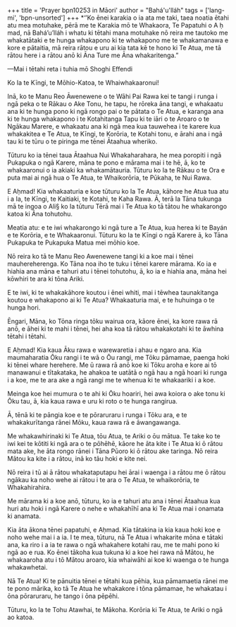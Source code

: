 +++
title = 'Prayer bpn10253 in Māori'
author = "Bahá'u'lláh"
tags = ['lang-mi', 'bpn-unsorted']
+++
*‘’Ko ēnei karakia o ia ata me taki, taea noatia ētahi atu mea motuhake, pērā me te Karakia mō te Whakaora, Te Papatuhi o A ḥ mad, nā Bahá’u’lláh i whatu ki tētahi mana motuhake nō reira me tautoko me whakatātaki e te hunga whakapono ki te whakapono me te whakamanawa e kore e pātaitia, mā reira rātou e uru ai kia tata kē te hono ki Te Atua, me tā rātou here i a rātou anō ki Āna Ture me Āna whakaritenga.” 

—Mai i tētahi reta i tuhia mō Shoghi Effendi 


Ko Ia te Kīngi, te Mōhio-Katoa, te Whaiwhakaaronui! 

Inā, ko te Manu Reo Āwenewene o te Wāhi Pai Rawa kei te tangi i runga i ngā peka o te Rākau o Ake Tonu, he tapu, he rōreka āna tangi, e whakaatu ana ki te hunga pono ki ngā rongo pai o te pātata o Te Atua, e karanga ana ki te hunga whakapono i te Kotahitanga Tapu ki te iāri o te Aroaro o te Ngākau Marere, e whakaatu ana ki ngā mea kua tauwehea i te karere kua whakakitea e Te Atua, te Kīngi, te Korōria, te Kotahi tonu, e ārahi ana i ngā tau ki te tūru o te piringa me tēnei Ātaahua wheriko. 

Tūturu ko ia tēnei taua Ātaahua Nui Whakaharahara, he mea poropiti i ngā Pukapuka o ngā Karere, māna te pono e mārama mai i te hē, ā, ko te whakaaronui o ia akiaki ka whakamātauria. Tūturu ko Ia te Rākau o te Ora e puta mai ai ngā hua o Te Atua, te Whaikorōria, te Pūkaha, te Nui Rawa. 

E Aḥmad! Kia whakaaturia e koe tūturu ko Ia Te Atua, kāhore he Atua tua atu i a Ia, te Kīngi, te Kaitiaki, te Kotahi, te Kaha Rawa. Ā, terā Ia Tāna tukunga mā te ingoa o Ali§ ko Ia tūturu Tērā mai i Te Atua ko tā tātou he whakarongo katoa ki Āna tohutohu. 

Meatia atu: e te iwi whakarongo ki ngā ture a Te Atua, kua herea ki te Bayán e te Korōria, e te Whakaaronui. Tūturu ko Ia te Kīngi o ngā Karere ā, ko Tāna Pukapuka te Pukapuka Matua mei mōhio koe. 

Nō reira ko tā te Manu Reo Awenewene tangi ki a koe mai i tēnei mauhereherenga. Ko Tāna noa iho te tuku i tēnei karere mārama. Ko ia e hiahia ana māna e tahuri atu i tēnei tohutohu, ā, ko ia e hiahia ana, māna hei kōwhiri te ara ki tōna Ariki. 

E te iwi, ki te whakakāhore koutou i ēnei whiti, mai i tēwhea taunakitanga koutou e whakapono ai ki Te Atua? Whakaaturia mai, e te huhuinga o te hunga hori. 

Ēngari, Māna, ko Tōna ringa tōku wairua ora, kāore ēnei, ka kore rawa rā anō, e āhei ki te mahi i tēnei, hei aha koa tā rātou whakakotahi ki te āwhina tētahi i tētahi. 

E Aḥmad! Kia kaua Āku rawa e warewaretia i ahau e ngaro ana. Kia maumaharatia Ōku rangi i te wā o Ōu rangi, me Tōku pāmamae, paenga hoki ki tēnei whare herehere. Me ū rawa rā anō koe ki Tōku aroha e kore ai tō manawanui e tītakataka, he ahakoa te uatātā o ngā hau a ngā hoari ki runga i a koe, me te ara ake a ngā rangi me te whenua ki te whakaariki i a koe.


Meinga koe hei mumura o te ahi ki Ōku hoariri, hei awa koiora o ake tonu ki Ōku tau, ā, kia kaua rawa e uru ki roto o te hunga rangirua. 

Ā, tēnā ki te pāngia koe e te pōraruraru i runga i Tōku ara, e te whakakurītanga rānei Mōku, kaua rawa rā e āwangawanga. 

Me whakawhirinaki ki Te Atua, tōu Atua, te Ariki o ōu mātua. Te take ko te iwi kei te kōtiti ki ngā ara o te pōhēhē, kāore he āta kite i Te Atua ki ō rātou mata ake, he āta rongo rānei i Tāna Pūoro ki ō rātou ake taringa. Nō reira Mātou ka kite i a rātou, inā ko tāu hoki e kite nei. 

Nō reira i tū ai ā rātou whakataputapu hei ārai i waenga i a rātou me ō rātou ngākau ka noho wehe ai rātou i te ara o Te Atua, te whaikorōria, te Whakahirahira. 

Me mārama ki a koe anō, tūturu, ko ia e tahuri atu ana i tēnei Ātaahua kua huri atu hoki i ngā Karere o nehe e whakahīhī ana ki Te Atua mai i onamata ki anamata. 

Kia āta ākona tēnei papatuhi, e Aḥmad. Kia tātakina ia kia kaua hoki koe e noho wehe mai i a ia. I te mea, tūturu, nā Te Atua i whakarite mōna e tātaki ana, ka riro i a ia te rawa o ngā whakahere kotahi rau, me te mahi pono ki ngā ao e rua. Ko ēnei tākoha kua tukuna ki a koe hei rawa nā Mātou, he whakaaroha atu i tō Mātou aroaro, kia whaiwāhi ai koe ki waenga o te hunga whakawhetai.

Nā Te Atua! Ki te pānuitia tēnei e tētahi kua pēhia, kua pāmamaetia rānei me te pono mārika, ko tā Te Atua he whakakore i tōna pāmamae, he whakatau i ōna pōraruraru, he tango i ōna pēpēhi. 

Tūturu, ko Ia te Tohu Atawhai, te Mākoha. Korōria ki Te Atua, te Ariki o ngā ao katoa.
